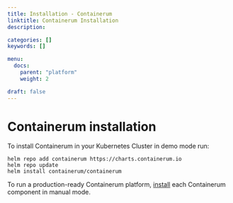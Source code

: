```yaml
---
title: Installation - Containerum
linktitle: Containerum Installation
description:

categories: []
keywords: []

menu:
  docs:
    parent: "platform"
    weight: 2

draft: false
---
```



# Containerum installation

To install Containerum in your Kubernetes Cluster in demo mode run:

```
helm repo add containerum https://charts.containerum.io
helm repo update
helm install containerum/containerum
```

To run a production-ready Containerum platform, [install](/platform/components) each Containerum component in manual mode.
